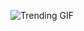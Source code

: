 ![Trending GIF](https://media1.giphy.com/media/v1.Y2lkPThiYjIxNzcyNDJoaGxkandzaXlnbDg5ZWp2ZHh6ZWVsMnk5bnRpaTV1bGFoeW45YSZlcD12MV9naWZzX3NlYXJjaCZjdD1n/2jMtpIi8mhE8ctiMtK/giphy.gif)
